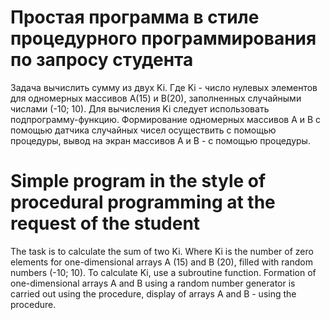 # Простая программа в стиле процедурного программирования по запросу студента
Задача вычислить сумму из двух Ki. Где Ki - число нулевых элементов для одномерных массивов А(15) и В(20), заполненных случайными числами (-10; 10).
Для вычисления Ki следует использовать подпрограмму-функцию. 
Формирование одномерных массивов А и В с помощью датчика случайных чисел осуществить с помощью процедуры, 
вывод на экран массивов А и В - с помощью процедуры.

# Simple program in the style of procedural programming at the request of the student
The task is to calculate the sum of two Ki. Where Ki is the number of zero elements for one-dimensional arrays A (15) and B (20), filled with random numbers (-10; 10). 
To calculate Ki, use a subroutine function. Formation of one-dimensional arrays A and B using a random number generator is carried out using the procedure, 
display of arrays A and B - using the procedure.
